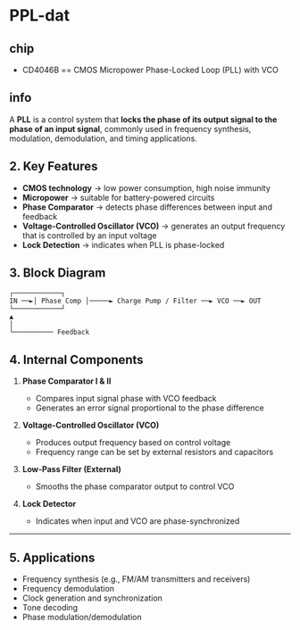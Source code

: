 
# PPL-dat

## chip 

- CD4046B == CMOS Micropower Phase-Locked Loop (PLL) with VCO


## info 

A **PLL** is a control system that **locks the phase of its output signal to the phase of an input signal**, commonly used in frequency synthesis, modulation, demodulation, and timing applications.


## 2. Key Features
- **CMOS technology** → low power consumption, high noise immunity
- **Micropower** → suitable for battery-powered circuits
- **Phase Comparator** → detects phase differences between input and feedback
- **Voltage-Controlled Oscillator (VCO)** → generates an output frequency that is controlled by an input voltage
- **Lock Detection** → indicates when PLL is phase-locked


## 3. Block Diagram


    ┌────────────┐
    IN ──►│ Phase Comp │─────► Charge Pump / Filter ──► VCO ──► OUT
    └────────────┘
    ▲
    │
    └────────── Feedback


## 4. Internal Components
1. **Phase Comparator I & II**
   - Compares input signal phase with VCO feedback
   - Generates an error signal proportional to the phase difference

2. **Voltage-Controlled Oscillator (VCO)**
   - Produces output frequency based on control voltage
   - Frequency range can be set by external resistors and capacitors

3. **Low-Pass Filter (External)**
   - Smooths the phase comparator output to control VCO

4. **Lock Detector**
   - Indicates when input and VCO are phase-synchronized

---

## 5. Applications
- Frequency synthesis (e.g., FM/AM transmitters and receivers)
- Frequency demodulation
- Clock generation and synchronization
- Tone decoding
- Phase modulation/demodulation